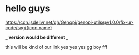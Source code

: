 # hello guys

https://cdn.jsdelivr.net/gh/Genopi/genopi-utils@v1.0.0/fix-ur-code/svg/{icon.name}

**_ version would be different _**

this will be kind of our link
yes yes yes gg boy
fff
